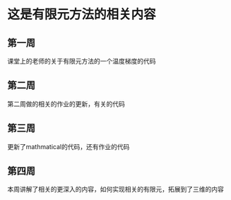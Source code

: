 # 这是有限元方法的相关内容
##  第一周
课堂上的老师的关于有限元方法的一个温度梯度的代码
##  第二周
第二周做的相关的作业的更新，有关的代码
##  第三周
更新了mathmatical的代码，还有作业的代码
##  第四周
本周讲解了相关的更深入的内容，如何实现相关的有限元，拓展到了三维的内容